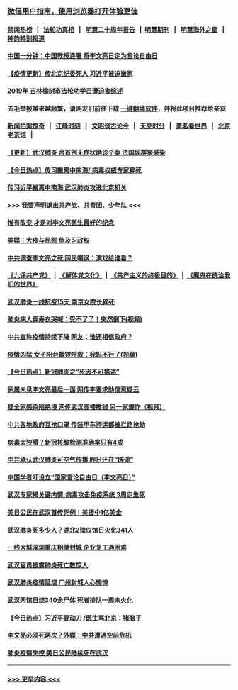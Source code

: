 ### [微信用户指南，使用浏览器打开体验更佳](https://github.com/gfw-breaker/banned-news1/blob/master/indexes/wechat-guide.md?t=0)
#### [禁闻热榜](热点新闻.md?t=0)  &nbsp;&nbsp;|&nbsp;&nbsp; [法轮功真相](https://github.com/gfw-breaker/truth/blob/master/README.md?t=0) &nbsp;&nbsp;|&nbsp;&nbsp; [明慧二十周年报告](https://github.com/gfw-breaker/mh-reports/blob/master/README.md?t=0) &nbsp;&nbsp;|&nbsp;&nbsp;[明慧期刊](https://github.com/gfw-breaker/mh-qikan) &nbsp;&nbsp;|&nbsp;&nbsp; [明慧海外之窗](https://github.com/gfw-breaker/mh-news/blob/master/README.md?t=0) &nbsp;&nbsp;|&nbsp;&nbsp; [神韵特别报道](https://github.com/gfw-breaker/mh-news/blob/master/shenyun.md?t=0)
#### [中国一分钟：中国教授连署 将李文亮日定为言论自由日](../pages/prog204/a102773201.md?t=02092344) 
#### [【疫情更新】传北京纪委死人 习近平被迫搬家](../pages/prog204/a102757185.md?t=02092344) 
#### [2019年 吉林榆树市法轮功学员遭迫害综述](../pages/prog204/a102773181.md?t=02092344) 
#### 五毛举报越来越频繁，请网友们前往下载 [一键翻墙软件](https://github.com/gfw-breaker/ssr-accounts)，并将此项目推荐给亲友
#### [新闻拍案惊奇](https://github.com/gfw-breaker/banned-news1/blob/master/pages/link4.md) &nbsp;&nbsp;|&nbsp;&nbsp; [江峰时刻](https://github.com/gfw-breaker/banned-news1/blob/master/pages/link4.md) &nbsp;&nbsp;|&nbsp;&nbsp; [文昭谈古论今](https://github.com/gfw-breaker/banned-news1/blob/master/pages/link4.md) &nbsp;&nbsp;|&nbsp;&nbsp; [天亮时分](https://github.com/gfw-breaker/banned-news1/blob/master/pages/link4.md) &nbsp;&nbsp;|&nbsp;&nbsp; [萧茗看世界](https://github.com/gfw-breaker/banned-news1/blob/master/pages/link4.md) &nbsp;&nbsp;|&nbsp;&nbsp; [北京老茶馆](https://github.com/gfw-breaker/banned-news1/blob/master/pages/link4.md) &nbsp;&nbsp;|&nbsp;&nbsp; 
#### [【更新】武汉肺炎 台首例无症状确诊个案 法国现群聚感染](../pages/prog204/a102770740.md?t=02092344) 
#### [【今日热点】传习搬离中南海/ 病毒权威专家猝死](../pages/prog204/a102773101.md?t=02092344) 
#### [传习近平搬离中南海 武汉肺炎攻进北京机关](../pages/prog204/a102773037.md?t=02092344) 
#### [>>> 我要声明退出共产党、共青团、少年队 <<<](https://github.com/begood0513/goodnews/blob/master/quit/letter.md) 
#### [惟有改变 才是对李文亮医生最好的纪念](../pages/prog204/a102772987.md?t=02092344) 
#### [美媒：大疫与民怨 危及习政权](../pages/prog204/a102772989.md?t=02092344) 
#### [中共调查李文亮之死 网民嘲讽：演戏给谁看？](../pages/prog204/a102772983.md?t=02092344) 
#### [《九评共产党》](https://github.com/begood0513/9ping.md/blob/master/README.md) &nbsp;|&nbsp; [《解体党文化》](../../../../jtdwh.md/blob/master/README.md)  &nbsp;|&nbsp; [《共产主义的终极目的》](../../../../gczydzjmd.md/blob/master/README.md) &nbsp;|&nbsp; [《魔鬼在统治我们的世界》](../../../../mgztzwmdsj.md/blob/master/README.md) 
#### [武汉肺炎一线抗疫15天 南京女院长猝死](../pages/prog204/a102772959.md?t=02092344) 
#### [肺炎病人穿寿衣哭喊：受不了了！突然倒下(视频)](../pages/prog204/a102772926.md?t=02092344) 
#### [中共宣称疫情持续下降 网友：谁还相信政府？](../pages/prog204/a102772904.md?t=02092344) 
#### [疫情凶猛 女子阳台敲锣呼救：我妈不行了(视频)](../pages/prog204/a102772885.md?t=02092344) 
#### [【今日热点】新冠肺炎之“死因不可描述”](../pages/prog204/a102772889.md?t=02092344) 
#### [家属未见李文亮最后一面 网传李妻求助信惹疑云](../pages/prog204/a102772073.md?t=02092344) 
#### [疑全家感染陷绝境 网传武汉高楼撒钱 另一家爆炸（视频）](../pages/prog204/a102772794.md?t=02092344) 
#### [中共各地政府互抢口罩 传装甲车押运都被拦路抢劫](../pages/prog204/a102772781.md?t=02092344) 
#### [病毒太狡猾？新冠核酸检测准确率只有4成](../pages/prog204/a102772754.md?t=02092344) 
#### [中共承认武汉肺炎可空气传播 昨日还在“辟谣”](../pages/prog204/a102772745.md?t=02092344) 
#### [中国学者吁设立“国家言论自由日（李文亮日）”](../pages/prog204/a102772739.md?t=02092344) 
#### [武汉专家揭关键内情:病毒攻击免疫系统 3周定生死](../pages/prog204/a102772710.md?t=02092344) 
#### [美日公民在武汉首传死例！美援中1亿美金](../pages/prog204/a102772714.md?t=02092344) 
#### [武汉肺炎死多少人？湖北2殡仪馆日火化341人](../pages/prog204/a102772703.md?t=02092344) 
#### [一线大城深圳重庆相继封城 企业复工遇困难](../pages/prog204/a102772698.md?t=02092344) 
#### [武汉官员披露肺炎死亡数惊人](../pages/prog204/a102772661.md?t=02092344) 
#### [武汉肺炎疫情延烧 广州封城人心惶惶](../pages/prog204/a102772656.md?t=02092344) 
#### [武汉两馆日烧340余尸体 死者排队一周未火化](../pages/prog204/a102772520.md?t=02092344) 
#### [【今日热点】习近平要动刀 /医生骂北京：猪脑子](../pages/prog204/a102772480.md?t=02092344) 
#### [李文亮必须死两次？外媒：中共遭遇空前危机](../pages/prog204/a102772490.md?t=02092344) 
#### [肺炎疫情失控 美日公民陆续死在武汉](../pages/prog204/a102772463.md?t=02092344) 

----
#### [ >>> 更早内容 <<< ](../indexes/prog204-earlier.md)
